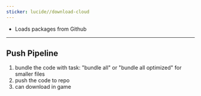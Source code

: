 ```yaml
---
sticker: lucide//download-cloud
---
```


- Loads packages from Github

---

## Push Pipeline

1. bundle the code with task: "bundle all" or "bundle all optimized" for smaller files
2. push the code to repo
3. can download in game